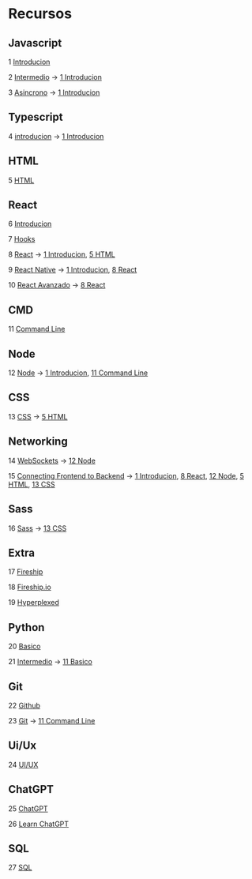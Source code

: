 # Recursos

## Javascript

1 [Introducion](https://www.codecademy.com/learn/introduction-to-javascript)

2 [Intermedio](https://www.codecademy.com/learn/learn-intermediate-javascript)
-> [1 Introducion](#javascript)

3 [Asincrono](https://www.codecademy.com/learn/asynchronous-javascript)
-> [1 Introducion](#javascript)

## Typescript

4 [introducion](https://www.codecademy.com/learn/learn-typescript)
-> [1 Introducion](#javascript)

## HTML

5 [HTML](https://www.codecademy.com/learn/learn-html)

## React

6 [Introducion](https://www.codecademy.com/learn/learn-react-introduction)

7 [Hooks](https://www.codecademy.com/learn/learn-react-hooks)

8 [React](https://www.codecademy.com/learn/react-101)
-> [1 Introducion](#javascript), [5 HTML](#html)

9 [React Native](https://www.codecademy.com/learn/learn-react-native)
-> [1 Introducion](#javascript), [8 React](#react)

10 [React Avanzado](https://www.codecademy.com/learn/learn-advanced-react)
-> [8 React](#javascript)

## CMD

11 [Command Line](https://www.codecademy.com/learn/learn-the-command-line)

## Node

12 [Node](https://www.codecademy.com/learn/learn-node-js)
-> [1 Introducion](#javascript), [11 Command Line](#cmd)

## CSS

13 [CSS](https://www.codecademy.com/learn/learn-css)
-> [5 HTML](#html)

## Networking

14 [WebSockets](https://www.codecademy.com/learn/learn-websockets)
-> [12 Node](#node)

15 [Connecting Frontend to Backend](https://www.codecademy.com/learn/connecting-front-end-to-back-end)
-> [1 Introducion](#javascript), [8 React](#react), [12 Node](#node), [5 HTML](#html), [13 CSS](#css)

## Sass

16 [Sass](https://www.codecademy.com/learn/learn-sass)
-> [13 CSS](#css)

## Extra

17 [Fireship](https://www.youtube.com/@Fireship)

18 [Fireship.io](https://fireship.io)

19 [Hyperplexed](https://www.youtube.com/@Hyperplexed)

## Python

20 [Basico](https://www.codecademy.com/learn/learn-python-3)

21 [Intermedio](https://www.codecademy.com/learn/learn-intermediate-python-3)
-> [11 Basico](#python)

## Git

22 [Github](https://github.com)

23 [Git](https://www.codecademy.com/learn/learn-git)
-> [11 Command Line](#cmd)

## Ui/Ux

24 [UI/UX](https://www.codecademy.com/learn/intro-to-ui-ux)

## ChatGPT

25 [ChatGPT](https://chat.openai.com)

26 [Learn ChatGPT](https://www.codecademy.com/learn/intro-to-chatgpt)

## SQL

27 [SQL](https://www.codecademy.com/learn/learn-sql)
